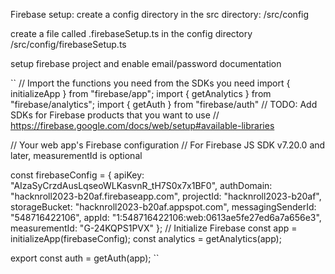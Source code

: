 Firebase setup: 
create a config directory in the src directory: /src/config

create a file called .firebaseSetup.ts in the config directory /src/config/firebaseSetup.ts

setup firebase project and enable email/password documentation

``
// Import the functions you need from the SDKs you need
import { initializeApp } from "firebase/app";
import { getAnalytics } from "firebase/analytics";
import { getAuth } from "firebase/auth"
// TODO: Add SDKs for Firebase products that you want to use
// https://firebase.google.com/docs/web/setup#available-libraries

// Your web app's Firebase configuration
// For Firebase JS SDK v7.20.0 and later, measurementId is optional

const firebaseConfig = {
apiKey: "AIzaSyCrzdAusLqseoWLKasvnR_tH7S0x7x1BF0",
authDomain: "hacknroll2023-b20af.firebaseapp.com",
projectId: "hacknroll2023-b20af",
storageBucket: "hacknroll2023-b20af.appspot.com",
messagingSenderId: "548716422106",
appId: "1:548716422106:web:0613ae5fe27ed6a7a656e3",
measurementId: "G-24KQPS1PVX"
};
// Initialize Firebase
const app = initializeApp(firebaseConfig);
const analytics = getAnalytics(app);

export const auth = getAuth(app);
``


